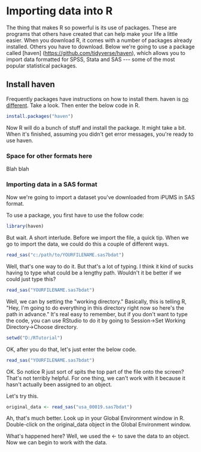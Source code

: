 # Importing data into R

The thing that makes R so powerful is its use of packages. These are programs that others have created that can help make your life a little easier. When you download R, it comes with a number of packages already installed. Others you have to download. Below we're going to use a package called [haven] (https://github.com/tidyverse/haven), which allows you to import data formatted for SPSS, Stata and SAS --- some of the most popular statistical packages. 

## Install haven 

Frequently packages have instructions on how to install them. haven is [no different](https://github.com/tidyverse/haven#installation). Take a look. Then enter the below code in R. 

```R
install.packages("haven")
```

Now R will do a bunch of stuff and install the package. It might take a bit. When it's finished, assuming you didn't get error messages, you're ready to use haven. 

### Space for other formats here

Blah blah 

### Importing data in a SAS format 

Now we're going to import a dataset you've downloaded from iPUMS in SAS format. 

To use a package, you first have to use the follow code: 

```R
library(haven)
```

But wait. A short interlude. Before we import the file, a quick tip. When we go to import the data, we could do this a couple of different ways. 

```R
read_sas("c:/path/to/YOURFILENAME.sas7bdat")
```

Well, that's one way to do it. But that's a lot of typing. I think it kind of sucks having to type what could be a lengthy path. Wouldn't it be better if we could just type this?

```R
read_sas("YOURFILENAME.sas7bdat")
```

Well, we can by setting the "working directory." Basically, this is telling R, "Hey, I'm going to do everything in this directory right now so here's the path in advance." It's real easy to remember, but if you don't want to type the code, you can use RStudio to do it by going to Session->Set Working Directory->Choose directory. 

```R
setwd("D:/RTutorial")
```

OK, after you do that, let's just enter the below code. 

```R
read_sas("YOURFILENAME.sas7bdat")
```

OK. So notice R just sort of spits the top part of the file onto the screen? That's not terribly helpful. For one thing, we can't work with it because it hasn't actually been assigned to an object. 

Let's try this. 

```R
original_data <- read_sas("usa_00019.sas7bdat")
```

Ah, that's much better. Look up in your Global Environment window in R. Double-click on the original_data object in the Global Environment window. 

What's happened here? Well, we used the <- to save the data to an object. Now we can begin to work with the data. 

